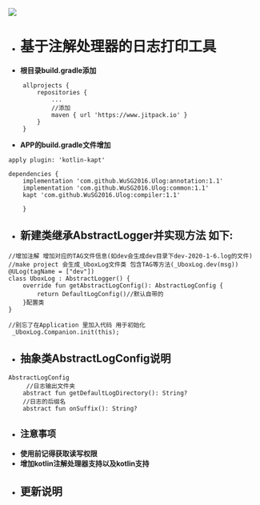 [![](https://www.jitpack.io/v/WuSG2016/Ulog.svg)](https://www.jitpack.io/#WuSG2016/Ulog)

- # 基于注解处理器的日志打印工具
- **根目录build.gradle添加** 
```
	allprojects {
		repositories {
			...
			//添加
			maven { url 'https://www.jitpack.io' }
		}
	}
```
- **APP的build.gradle文件增加**
```
apply plugin: 'kotlin-kapt'

dependencies {
    implementation 'com.github.WuSG2016.Ulog:annotation:1.1'
    implementation 'com.github.WuSG2016.Ulog:common:1.1'
    kapt 'com.github.WuSG2016.Ulog:compiler:1.1'
  
	}
```
- ## 新建类继承AbstractLogger并实现方法 如下:

```
//增加注解 增加对应的TAG文件信息(如dev会生成dev目录下dev-2020-1-6.log的文件)
//make project 会生成_UboxLog文件类 包含TAG等方法(_UboxLog.dev(msg))
@ULog(tagName = ["dev"])
class UboxLog : AbstractLogger() {
    override fun getAbstractLogConfig(): AbstractLogConfig {
        return DefaultLogConfig()//默认自带的
    }配置类
}

//别忘了在Application 里加入代码 用于初始化
 _UboxLog.Companion.init(this);
```
- ## 抽象类AbstractLogConfig说明

```
AbstractLogConfig
     //日志输出文件夹
    abstract fun getDefaultLogDirectory(): String?
    //日志的后缀名
    abstract fun onSuffix(): String?

```
- ## **`注意事项`**
- **使用前记得获取读写权限**
- **增加kotlin注解处理器支持以及kotlin支持**
- ## 更新说明 